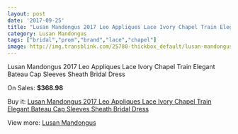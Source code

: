 ```yaml
---
layout: post
date: '2017-09-25'
title: "Lusan Mandongus 2017 Leo Appliques Lace Ivory Chapel Train Elegant Bateau Cap Sleeves Sheath Bridal Dress"
category: Lusan Mandongus
tags: ["bridal","prom","brand","lace","chapel"]
image: http://img.transblink.com/25780-thickbox_default/lusan-mandongus-2017-leo-appliques-lace-ivory-chapel-train-elegant-bateau-cap-sleeves-sheath-bridal-dress.jpg
---
```

Lusan Mandongus 2017 Leo Appliques Lace Ivory Chapel Train Elegant Bateau Cap Sleeves Sheath Bridal Dress

On Sales: **$368.98**
<a href="https://www.transblink.com/en/lusan-mandongus/8133-lusan-mandongus-2017-leo-appliques-lace-ivory-chapel-train-elegant-bateau-cap-sleeves-sheath-bridal-dress.html"><amp-img layout="responsive" width="600" height="600" src="//img.transblink.com/25780-thickbox_default/lusan-mandongus-2017-leo-appliques-lace-ivory-chapel-train-elegant-bateau-cap-sleeves-sheath-bridal-dress.jpg" alt="Lusan Mandongus 2017 Leo Appliques Lace Ivory Chapel Train Elegant Bateau Cap Sleeves Sheath Bridal Dress 0" /></a>
<a href="https://www.transblink.com/en/lusan-mandongus/8133-lusan-mandongus-2017-leo-appliques-lace-ivory-chapel-train-elegant-bateau-cap-sleeves-sheath-bridal-dress.html"><amp-img layout="responsive" width="600" height="600" src="//img.transblink.com/25784-thickbox_default/lusan-mandongus-2017-leo-appliques-lace-ivory-chapel-train-elegant-bateau-cap-sleeves-sheath-bridal-dress.jpg" alt="Lusan Mandongus 2017 Leo Appliques Lace Ivory Chapel Train Elegant Bateau Cap Sleeves Sheath Bridal Dress 1" /></a>
<a href="https://www.transblink.com/en/lusan-mandongus/8133-lusan-mandongus-2017-leo-appliques-lace-ivory-chapel-train-elegant-bateau-cap-sleeves-sheath-bridal-dress.html"><amp-img layout="responsive" width="600" height="600" src="//img.transblink.com/25783-thickbox_default/lusan-mandongus-2017-leo-appliques-lace-ivory-chapel-train-elegant-bateau-cap-sleeves-sheath-bridal-dress.jpg" alt="Lusan Mandongus 2017 Leo Appliques Lace Ivory Chapel Train Elegant Bateau Cap Sleeves Sheath Bridal Dress 2" /></a>
<a href="https://www.transblink.com/en/lusan-mandongus/8133-lusan-mandongus-2017-leo-appliques-lace-ivory-chapel-train-elegant-bateau-cap-sleeves-sheath-bridal-dress.html"><amp-img layout="responsive" width="600" height="600" src="//img.transblink.com/25782-thickbox_default/lusan-mandongus-2017-leo-appliques-lace-ivory-chapel-train-elegant-bateau-cap-sleeves-sheath-bridal-dress.jpg" alt="Lusan Mandongus 2017 Leo Appliques Lace Ivory Chapel Train Elegant Bateau Cap Sleeves Sheath Bridal Dress 3" /></a>
<a href="https://www.transblink.com/en/lusan-mandongus/8133-lusan-mandongus-2017-leo-appliques-lace-ivory-chapel-train-elegant-bateau-cap-sleeves-sheath-bridal-dress.html"><amp-img layout="responsive" width="600" height="600" src="//img.transblink.com/25781-thickbox_default/lusan-mandongus-2017-leo-appliques-lace-ivory-chapel-train-elegant-bateau-cap-sleeves-sheath-bridal-dress.jpg" alt="Lusan Mandongus 2017 Leo Appliques Lace Ivory Chapel Train Elegant Bateau Cap Sleeves Sheath Bridal Dress 4" /></a>

Buy it: [Lusan Mandongus 2017 Leo Appliques Lace Ivory Chapel Train Elegant Bateau Cap Sleeves Sheath Bridal Dress](https://www.transblink.com/en/lusan-mandongus/8133-lusan-mandongus-2017-leo-appliques-lace-ivory-chapel-train-elegant-bateau-cap-sleeves-sheath-bridal-dress.html "Lusan Mandongus 2017 Leo Appliques Lace Ivory Chapel Train Elegant Bateau Cap Sleeves Sheath Bridal Dress")

View more: [Lusan Mandongus](https://www.transblink.com/en/69-lusan-mandongus "Lusan Mandongus")